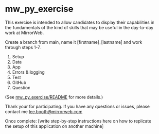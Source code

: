 # mw_py_exercise

This exercise is intended to allow candidates to display their capabilities in the fundamentals of the kind of skills
that may be useful in the day-to-day work at MirrorWeb.

Create a branch from main, name it [firstname]_[lastname] and work through steps 1-7.

1. Setup
2. Data
3. App
4. Errors & logging
5. Test
6. GitHub
7. Question

(See [mw_py_exercise/README](https://github.com/mirrorweb/mw_py_exercise/blob/main/mw_py_exercise/README.md) for more details.)


Thank your for participating.
If you have any questions or issues, please contact me lee.booth@mirrorweb.com


Once complete:
[write step-by-step instructions here on how to replicate the setup of this application on another machine]
